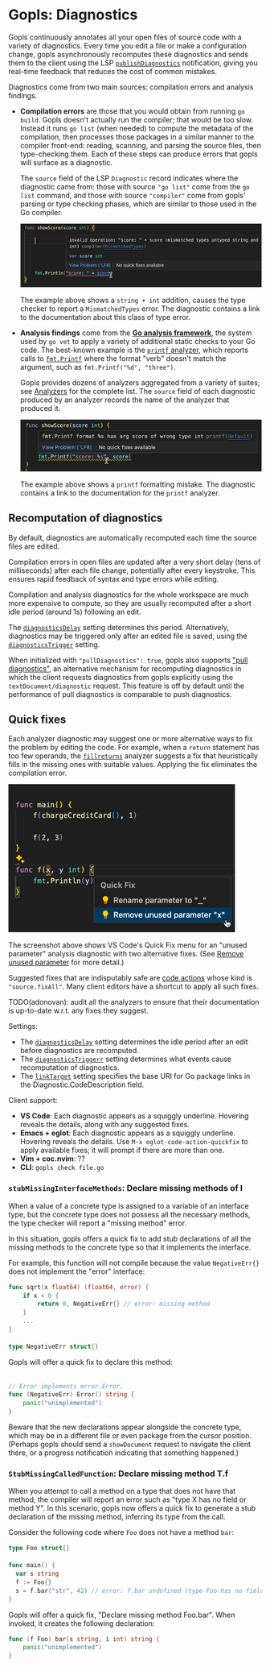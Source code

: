 # Gopls: Diagnostics

Gopls continuously annotates all your open files of source code with a
variety of diagnostics. Every time you edit a file or make a
configuration change, gopls asynchronously recomputes these
diagnostics and sends them to the client using the LSP
[`publishDiagnostics`](https://microsoft.github.io/language-server-protocol/specifications/lsp/3.17/specification#textDocument_publishDiagnostics)
notification, giving you real-time feedback that reduces the cost of
common mistakes.

Diagnostics come from two main sources: compilation errors and analysis findings.

- **Compilation errors** are those that you would obtain from running `go
build`. Gopls doesn't actually run the compiler; that would be too
  slow. Instead it runs `go list` (when needed) to compute the
  metadata of the compilation, then processes those packages in a similar
  manner to the compiler front-end: reading, scanning, and parsing the
  source files, then type-checking them. Each of these steps can
  produce errors that gopls will surface as a diagnostic.

  The `source` field of the LSP `Diagnostic` record indicates where
  the diagnostic came from: those with source `"go list"` come from
  the `go list` command, and those with source `"compiler"` come from
  gopls' parsing or type checking phases, which are similar to those
  used in the Go compiler.

  ![A diagnostic due to a type error](../assets/diagnostic-typeerror.png)

  The example above shows a `string + int` addition, causes the type
  checker to report a `MismatchedTypes` error. The diagnostic contains
  a link to the documentation about this class of type error.

- **Analysis findings** come from the [**Go analysis
  framework**](https://golang.org/x/tools/go/analysis), the system
  used by `go vet` to apply a variety of additional static checks to
  your Go code. The best-known example is the [`printf`
  analyzer](https://pkg.go.dev/golang.org/x/tools/go/analysis/passes/printf),
  which reports calls to [`fmt.Printf`](https://pkg.go.dev/fmt#Printf)
  where the format "verb" doesn't match the argument, such as
  `fmt.Printf("%d", "three")`.

  Gopls provides dozens of analyzers aggregated from a variety of
  suites; see [Analyzers](../analyzers.md) for the complete list. The
  `source` field of each diagnostic produced by an analyzer records
  the name of the analyzer that produced it.

  ![A diagnostic due to an analysis finding](../assets/diagnostic-analysis.png)

  The example above shows a `printf` formatting mistake. The diagnostic contains
  a link to the documentation for the `printf` analyzer.

## Recomputation of diagnostics

By default, diagnostics are automatically recomputed each time the source files
are edited.

Compilation errors in open files are updated after a very short delay
(tens of milliseconds) after each file change, potentially after every keystroke.
This ensures rapid feedback of syntax and type errors while editing.

Compilation and analysis diagnostics for the whole workspace are much
more expensive to compute, so they are usually recomputed after a
short idle period (around 1s) following an edit.

The [`diagnosticsDelay`](../settings.md#diagnosticsDelay) setting determines
this period.
Alternatively, diagnostics may be triggered only after an edited file
is saved, using the
[`diagnosticsTrigger`](../settings.md#diagnosticsTrigger) setting.

When initialized with `"pullDiagnostics": true`, gopls also supports
["pull diagnostics"](https://microsoft.github.io/language-server-protocol/specifications/lsp/3.17/specification/#textDocument_pullDiagnostics),
an alternative mechanism for recomputing diagnostics in which the client
requests diagnostics from gopls explicitly using the `textDocument/diagnostic`
request. This feature is off by default until the performance of pull
diagnostics is comparable to push diagnostics.

## Quick fixes

Each analyzer diagnostic may suggest one or more alternative
ways to fix the problem by editing the code.
For example, when a `return` statement has too few operands,
the [`fillreturns`](../analyzers.md#fillreturns) analyzer
suggests a fix that heuristically fills in the missing ones
with suitable values. Applying the fix eliminates the compilation error.

![An analyzer diagnostic with two alternative fixes](../assets/remove-unusedparam-before.png)

The screenshot above shows VS Code's Quick Fix menu for an "unused
parameter" analysis diagnostic with two alternative fixes.
(See [Remove unused parameter](transformation.md#remove-unused-parameter) for more detail.)

Suggested fixes that are indisputably safe are [code
actions](transformation.md#code-actions) whose kind is
`"source.fixAll"`.
Many client editors have a shortcut to apply all such fixes.

<!-- Note: each Code Action has exactly one kind, so a server
     must offer each "safe" action twice, once with its usual kind
     and once with kind "source.fixAll".
     The only ones in gopls are simplify{compositelit,range,slice},
     which are fixAll + quickfix.
-->

TODO(adonovan): audit all the analyzers to ensure that their
documentation is up-to-date w.r.t. any fixes they suggest.

Settings:

- The [`diagnosticsDelay`](../settings.md#diagnosticsDelay) setting determines
  the idle period after an edit before diagnostics are recomputed.
- The [`diagnosticsTriggerr`](../settings.md#diagnosticsTrigger) setting determines
  what events cause recomputation of diagnostics.
- The [`linkTarget`](../settings.md#linkTarget) setting specifies
  the base URI for Go package links in the Diagnostic.CodeDescription field.

Client support:

- **VS Code**: Each diagnostic appears as a squiggly underline.
  Hovering reveals the details, along with any suggested fixes.
- **Emacs + eglot**: Each diagnostic appears as a squiggly underline.
  Hovering reveals the details. Use `M-x eglot-code-action-quickfix`
  to apply available fixes; it will prompt if there are more than one.
- **Vim + coc.nvim**: ??
- **CLI**: `gopls check file.go`

<!-- Below we list any quick fixes (by their internal fix name)
     that aren't analyzers. -->

### `stubMissingInterfaceMethods`: Declare missing methods of I

When a value of a concrete type is assigned to a variable of an
interface type, but the concrete type does not possess all the
necessary methods, the type checker will report a "missing method"
error.

In this situation, gopls offers a quick fix to add stub declarations
of all the missing methods to the concrete type so that it implements
the interface.

For example, this function will not compile because the value
`NegativeErr{}` does not implement the "error" interface:

```go
func sqrt(x float64) (float64, error) {
	if x < 0 {
		return 0, NegativeErr{} // error: missing method
	}
	...
}

type NegativeErr struct{}
```

Gopls will offer a quick fix to declare this method:

```go

// Error implements error.Error.
func (NegativeErr) Error() string {
	panic("unimplemented")
}
```

Beware that the new declarations appear alongside the concrete type,
which may be in a different file or even package from the cursor
position.
(Perhaps gopls should send a `showDocument` request to navigate the
client there, or a progress notification indicating that something
happened.)

### `StubMissingCalledFunction`: Declare missing method T.f

When you attempt to call a method on a type that does not have that method, 
the compiler will report an error such as "type X has no field or method Y".
In this scenario, gopls now offers a quick fix to generate a stub declaration of 
the missing method, inferring its type from the call.

Consider the following code where `Foo` does not have a method `bar`:

```go
type Foo struct{}

func main() {
  var s string
  f := Foo{}
  s = f.bar("str", 42) // error: f.bar undefined (type Foo has no field or method bar)
}
```

Gopls will offer a quick fix, "Declare missing method Foo.bar".
When invoked, it creates the following declaration:

```go
func (f Foo) bar(s string, i int) string {
	panic("unimplemented")
}
```

<!--

dorky details and deletia:

- The **vet suite**, of about thirty analyzers
  designed to catch likely mistakes in your code.

- **Type-error fixers**. These are gopls-specific analyzers that
  enrich diagnostics from the type checker by suggesting fixes for
  simple problems.

  For example, when a return statement has too few operands, the
  [fillreturns](https://pkg.go.dev/golang.org/x/tools/gopls/internal/analysis/fillreturns) analyzer can heuristically fill in the missing ones
  with suitable values.

  The actual diagnostics are produced by the type checker,
  so these analyzers won't cause you to see any new diagnostics;
  but they add fixes to existing ones.
  (The user needs to know this because the settings expose it.)

  currently: fillreturns nonewvars noresultvalues stubmethods undeclaredname unusedvariable

- **Simplifiers**. These are gopls-specific analyzers that
  suggest ways to rewrite your code more simply.
  They do not indicate a mistake in your code,
  which is why they are not part of `go vet`.

  For example, the `simplifyrange` analyzer will eliminate the
  unnecessary blank variable in `for _ = range v {...}`.

  currently: simplifycompositelit simplifyrange simplifyslice unusedparams infertypeargs

- **Bug detectors**. Gopls has a suite of bug-detecting analyzers that
    can't be part of vet for some reason. That might be because they
    have dependencies that vet cannot have (e.g. nilness and
    unusedwrite, which construct SSA), or because they are tightly
    integrated with gopls (e.g. embeddirective, which produces lazy
    fixes through the code action mechanism
    [But others do that too:  undeclaredname embeddirective unusedparams stubmethods]

  currently: atomicalign deepequalerrors nilness sortslice unusedwrite embeddirective

- **staticcheck**: four suites:

	add(simple.Analyzers, nil)
	add(staticcheck.Analyzers - SA5009, SA5011
	add(stylecheck.Analyzers, nil)
	add(quickfix.Analyzers, nil)

- **Experimental analyzers**. Gopls has some analyzers that are not
  enabled by default, because they produce too high a rate of false
  positives. For example, fieldalignment, shadow, useany.

Note: fillstruct is not a real analyzer.

-->
